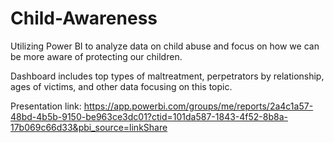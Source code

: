 # Child-Awareness
Utilizing Power BI to analyze data on child abuse and focus on how we can be more aware of protecting our children.

Dashboard includes top types of maltreatment, perpetrators by relationship, ages of victims, and other data focusing on this topic. 

Presentation link: https://app.powerbi.com/groups/me/reports/2a4c1a57-48bd-4b5b-9150-be963ce3dc01?ctid=101da587-1843-4f52-8b8a-17b069c66d33&pbi_source=linkShare
